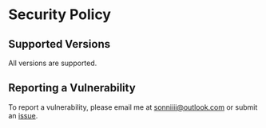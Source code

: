 # Security Policy

## Supported Versions

All versions are supported.

## Reporting a Vulnerability

To report a vulnerability, please email me at sonniiii@outlook.com or submit an [issue](https://github.com/diezo/ensta-rest/issues).
